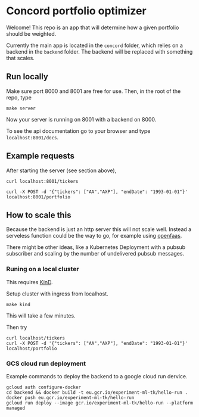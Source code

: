 
# Concord portfolio optimizer
Welcome!
This repo is an app that will determine how a given portfolio should be weighted.

Currently the main app is located in the `concord` folder, which relies on a backend in the `backend` folder. The backend will be replaced with something that scales.

## Run locally
Make sure port 8000 and 8001 are free for use. Then, in the root of the repo, type
```
make server
```
Now your server is running on 8001 with a backend on 8000.

To see the api documentation go to your browser and type `localhost:8001/docs`.

## Example requests

After starting the server (see section above),
```
curl localhost:8001/tickers
```

```
curl -X POST -d '{"tickers": ["AA","AXP"], "endDate": "1993-01-01"}' localhost:8001/portfolio
```

## How to scale this

Because the backend is just an http server this will not scale well. Instead a serveless function could be the way to go, for example using [openfaas](https://www.openfaas.com/).

There might be other ideas, like a Kubernetes Deployment with a pubsub subscriber and scaling by the number of undelivered pubsub messages.

### Runing on a local cluster

This requires [KinD](https://kind.sigs.k8s.io/docs/user/quick-start/#installation).

Setup cluster with ingress from localhost.
```
make kind
```
This will take a few minutes.

Then try
```
curl localhost/tickers
curl -X POST -d '{"tickers": ["AA","AXP"], "endDate": "1993-01-01"}' localhost/portfolio
```


### GCS cloud run deployment
Example commands to deploy the backend to a google cloud run dervice.
```
gcloud auth configure-docker
cd backend && docker build -t eu.gcr.io/experiment-ml-tk/hello-run .
docker push eu.gcr.io/experiment-ml-tk/hello-run
gcloud run deploy --image gcr.io/experiment-ml-tk/hello-run --platform managed
```